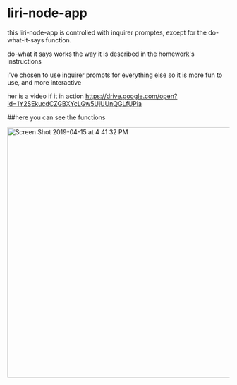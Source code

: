 # liri-node-app

this liri-node-app is controlled with inquirer promptes, except for the do-what-it-says function.

do-what it says works the way it is described in the homework's instructions

i've chosen to use inquirer prompts for everything else so it is more fun to use, and more interactive

her is a video if it in action 
https://drive.google.com/open?id=1Y2SEkucdCZGBXYcLGw5UjUUnQGLfUPia

##here you can see the functions

<img width="567" alt="Screen Shot 2019-04-15 at 4 41 32 PM" src="https://user-images.githubusercontent.com/46004362/56164840-8e19b900-5f9f-11e9-947e-40a647667994.png">

